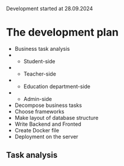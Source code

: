 Development started at 28.09.2024
# The development plan
* Business task analysis
* * Student-side
* * Teacher-side
* * Education department-side
* * Admin-side
* Decompose business tasks
* Choose frameworks
* Make layout of database structure 
* Write Backend and Fronted
* Create Docker file
* Deployment on the server

## Task analysis
